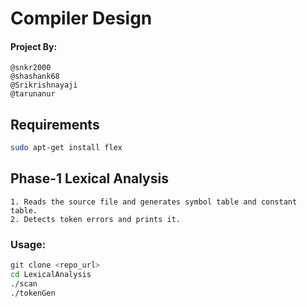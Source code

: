 # Compiler Design

#### Project By:
    @snkr2000
    @shashank68
    @Srikrishnayaji
    @tarunanur

## Requirements

```bash
sudo apt-get install flex
```

## Phase-1 Lexical Analysis
    1. Reads the source file and generates symbol table and constant table.
    2. Detects token errors and prints it.

### Usage:

```bash
git clone <repo_url>
cd LexicalAnalysis
./scan
./tokenGen
```

